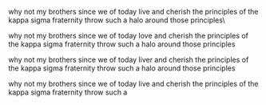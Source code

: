why not my brothers since we of today live and cherish the principles of the kappa sigma fraternity throw such a halo around those principles\



why not my brothers since we of today love and cherish the principles of the kappa sigma fraternity throw such a halo around those principles



why not my brothers since we of today liver and cherish the principles of the kappa sigma fraternity throw such a halo around those principles



why not my brothers since we of today live and cherish the principles of the kappa sigma fraternity throw such a 
